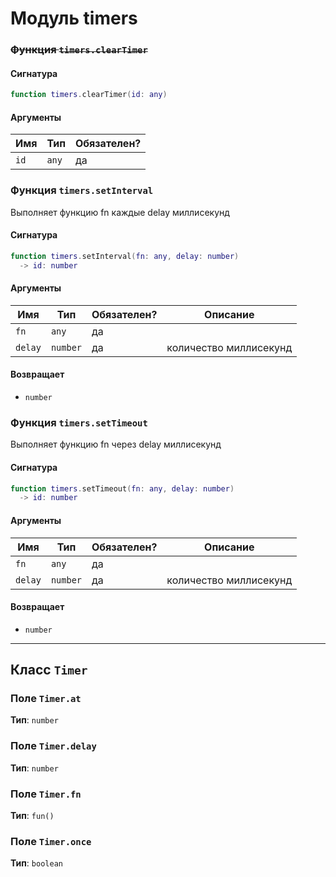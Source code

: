 # Модуль timers

### ~~Функция `timers.clearTimer`~~

#### Сигнатура

```lua
function timers.clearTimer(id: any)
```

#### Аргументы

<table>
  <thead>
    <tr>
      <th>Имя</th>
      <th>Тип</th>
      <th>Обязателен?</th>
    </tr>
  </thead>
  <tbody>
    <tr>
      <td><code>id</code></td>
      <td><code>any</code></td>
      <td>да</td>
    </tr>
  </tbody>
</table>

### Функция `timers.setInterval`

Выполняет функцию fn каждые delay миллисекунд

#### Сигнатура

```lua
function timers.setInterval(fn: any, delay: number)
  -> id: number
```

#### Аргументы

<table>
  <thead>
    <tr>
      <th>Имя</th>
      <th>Тип</th>
      <th>Обязателен?</th>
      <th>Описание</th>
    </tr>
  </thead>
  <tbody>
    <tr>
      <td><code>fn</code></td>
      <td><code>any</code></td>
      <td>да</td>
      <td></td>
    </tr>
    <tr>
      <td><code>delay</code></td>
      <td><code>number</code></td>
      <td>да</td>
      <td>количество миллисекунд</td>
    </tr>
  </tbody>
</table>

#### Возвращает

- `number` 

### Функция `timers.setTimeout`

Выполняет функцию fn через delay миллисекунд

#### Сигнатура

```lua
function timers.setTimeout(fn: any, delay: number)
  -> id: number
```

#### Аргументы

<table>
  <thead>
    <tr>
      <th>Имя</th>
      <th>Тип</th>
      <th>Обязателен?</th>
      <th>Описание</th>
    </tr>
  </thead>
  <tbody>
    <tr>
      <td><code>fn</code></td>
      <td><code>any</code></td>
      <td>да</td>
      <td></td>
    </tr>
    <tr>
      <td><code>delay</code></td>
      <td><code>number</code></td>
      <td>да</td>
      <td>количество миллисекунд</td>
    </tr>
  </tbody>
</table>

#### Возвращает

- `number` 

---

## Класс `Timer`

### Поле `Timer.at`

**Тип**: `number`

### Поле `Timer.delay`

**Тип**: `number`

### Поле `Timer.fn`

**Тип**: `fun()`

### Поле `Timer.once`

**Тип**: `boolean`

